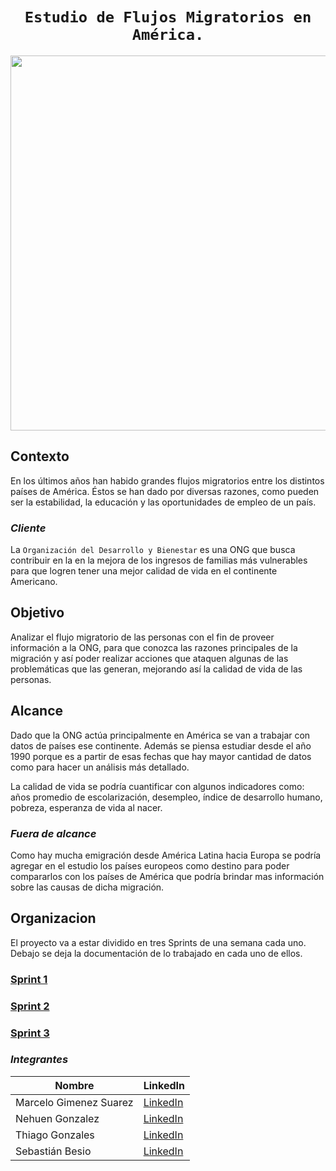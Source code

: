 # <h1 align="center">**`Estudio de Flujos Migratorios en América.`**</h1>

<p align='center'>
<img src ="https://www.immigration-residency.com/wp-content/uploads/2021/09/global-immigration-map.jpg" width="600">
<p>

## **Contexto**

En los últimos años han habido grandes flujos migratorios entre los distintos países de América. Éstos se han dado por diversas razones, como pueden ser la estabilidad, la educación y las oportunidades de empleo de un país.

### *Cliente*
La `Organización del Desarrollo y Bienestar` es una ONG que busca contribuir en la en la mejora de los ingresos de familias más vulnerables para que logren tener una mejor calidad de vida en el continente Americano.

## **Objetivo**

Analizar el flujo migratorio de las personas con el fin de proveer información a la ONG, para que conozca las razones principales de la migración y así poder realizar acciones que ataquen algunas de las problemáticas que las generan, mejorando así la calidad de vida de las personas.

## **Alcance**

Dado que la ONG actúa principalmente en América se van a trabajar con datos de países ese continente. Además se piensa estudiar desde el año 1990 porque es a partir de esas fechas que hay mayor cantidad de datos como para hacer un análisis más detallado. 

La calidad de vida se podría cuantificar con algunos indicadores como: años promedio de escolarización, desempleo, índice de desarrollo humano, pobreza, esperanza de vida al nacer.

### *Fuera de alcance*

Como hay mucha emigración desde América Latina hacia Europa se podría agregar en el estudio los países europeos como destino para poder compararlos con los países de América que podría brindar mas información sobre las causas de dicha migración.

## **Organizacion**

El proyecto va a estar dividido en tres Sprints de una semana cada uno. Debajo se deja la documentación de lo trabajado en cada uno de ellos. 

### **[Sprint 1](README_Sprint1.md)**
### **[Sprint 2](README_Sprint2.md)**
### **[Sprint 3](README_Sprint3.md)**

### *Integrantes*
| Nombre            | LinkedIn      |
|-------------------|---------------|
| Marcelo Gimenez Suarez    | [LinkedIn](www.linkedin.com/in/marcelo-gimenez-suarez-datascientist/) |
| Nehuen Gonzalez   | [LinkedIn](https://www.linkedin.com/in/nehuen-gonzalez/) |
| Thiago Gonzales   | [LinkedIn](www.linkedin.com/in/thiago-gonzales/) |
| Sebastián Besio   | [LinkedIn](https://www.linkedin.com/in/sebasti%C3%A1n-besio-calatroni/) |
